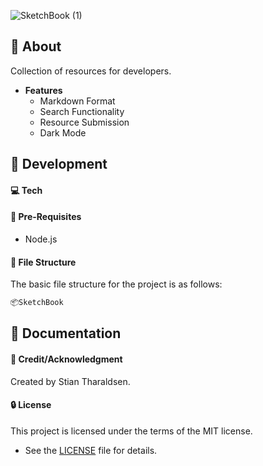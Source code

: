 ![SketchBook (1)](https://github.com/stiantha/SketchBook/assets/132207909/f386d598-e3ce-4266-bcfd-07059b977b04)


## :beginner: About
Collection of resources for developers.<br>
- **Features**
    - Markdown Format
    - Search Functionality
    - Resource Submission
    - Dark Mode

## :wrench: Development

#### :computer: Tech

#### :notebook: Pre-Requisites

- Node.js

#### :file_folder: File Structure
The basic file structure for the project is as follows:
```bash
📦SketchBook

```

## :book: Documentation

#### :star2: Credit/Acknowledgment
Created by Stian Tharaldsen.
#### :lock: License
This project is licensed under the terms of the MIT license.
- See the [LICENSE](LICENSE) file for details.
